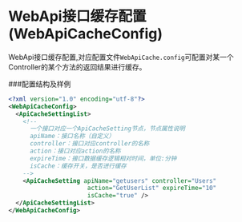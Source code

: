 # WebApi接口缓存配置(WebApiCacheConfig)

WebApi接口缓存配置,对应配置文件```WebApiCache.config```可配置对某一个Controller的某个方法的返回结果进行缓存。

###配置结构及样例

```xml
<?xml version="1.0" encoding="utf-8"?>
<WebApiCacheConfig>
  <ApiCacheSettingList>
    <!--
      一个接口对应一个ApiCacheSetting节点，节点属性说明
      apiName：接口名称（自定义）
      controller：接口对应controller的名称
      action：接口对应action的名称
      expireTime：接口数据缓存逻辑相对时间，单位:分钟
      isCache：缓存开关，是否进行缓存
    -->
    <ApiCacheSetting apiName="getusers" controller="Users" 
                      action="GetUserList" expireTime="10"  
                      isCache="true" />
  </ApiCacheSettingList>
</WebApiCacheConfig>
```